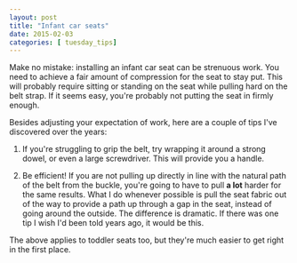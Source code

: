```yaml
---
layout: post
title: "Infant car seats"
date: 2015-02-03
categories: [ tuesday_tips]
---
```

Make no mistake: installing an infant car seat can be strenuous work. 
You need to achieve a fair amount of compression for the seat to stay put. This will 
probably require sitting or standing on the seat while pulling hard on the
belt strap. If it seems easy, you're probably not putting the seat in firmly enough.

Besides adjusting your expectation of work, here are a couple of tips I've
discovered over the years:

1. If you're struggling to grip the belt, try wrapping it around a strong dowel, or
even a large screwdriver. This will provide you a handle.

2. Be efficient! If you are not pulling up directly in line with the natural path
of the belt from the buckle, you're going to have to pull **a lot** harder for
the same results. What I do whenever possible is pull the seat fabric out of the
way to provide a path up through a gap in the seat, instead of going around
the outside. The difference is dramatic. If there was one tip I wish I'd been told
years ago, it would be this.

The above applies to toddler seats too, but they're much easier to get right in the 
first place.
